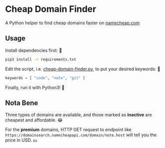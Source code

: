 # Cheap Domain Finder

A Python helper to find cheap domains faster on [namecheap.com](https://www.namecheap.com/)


## Usage

Install dependencies first: :lipstick:

```bash
pip3 install -r requirements.txt
```

Edit the script, i.e. [cheap-domain-finder.py](cheap-domain-finder.py), to put your desired keywords: :thought_balloon:

```python
keywords = [ "code", "note", "git" ]
```

Finally, run it with Python3! :checkered_flag:


## Nota Bene

Three types of domains are available, and those marked as **inactive** are cheapest and affordable. :joy:

For the **premium** domains, HTTP GET request to endpoint like `https://domainsearch.namecheapapi.com/domain/note.host` will tell you the price in USD. :dollar:
